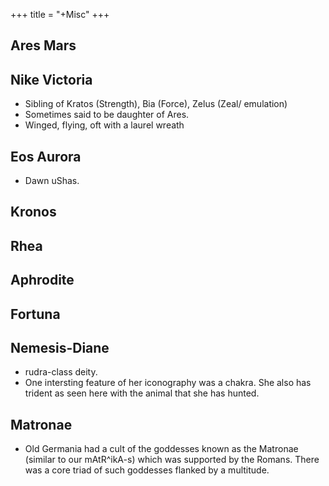 +++
title = "+Misc"
+++

## Ares Mars

## Nike Victoria
- Sibling of Kratos (Strength), Bia (Force), Zelus (Zeal/ emulation)
- Sometimes said to be daughter of Ares.
- Winged, flying, oft with a laurel wreath

## Eos Aurora
- Dawn uShas.

## Kronos

## Rhea 

## Aphrodite

## Fortuna

## Nemesis-Diane
- rudra-class deity.
- One intersting feature of her iconography was a chakra. She also has  trident as seen here with the animal that she has hunted.

## Matronae
- Old Germania had a cult of the goddesses known as the Matronae (similar to our mAtR^ikA-s) which was supported by the Romans. There was a core triad of such goddesses flanked by a multitude.